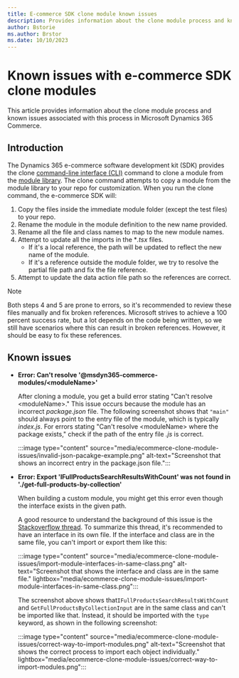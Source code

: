 ```yaml
---
title: E-commerce SDK clone module known issues 
description: Provides information about the clone module process and known issues associated with this process in Dynamics 365 Commerce.
author: Bstorie
ms.author: Brstor
ms.date: 10/10/2023
---
```

# Known issues with e-commerce SDK clone modules

This article provides information about the clone module process and known issues associated with this process in Microsoft Dynamics 365 Commerce.

## Introduction

The Dynamics 365 e-commerce software development kit (SDK) provides the clone [command-line interface (CLI)](/dynamics365/commerce/e-commerce-extensibility/cli-command-reference#clone) command to clone a module from the [module library](/dynamics365/commerce/starter-kit-overview). The clone command attempts to copy a module from the module library to your repo for customization. When you run the clone command, the e-commerce SDK will:

1. Copy the files inside the immediate module folder (except the test files) to your repo.
2. Rename the module in the module definition to the new name provided.
3. Rename all the file and class names to map to the new module names.
4. Attempt to update all the imports in the **.tsx* files.
    - If it's a local reference, the path will be updated to reflect the new name of the module.
    - If it's a reference outside the module folder, we try to resolve the partial file path and fix the file reference.
5. Attempt to update the data action file path so the references are correct.

> [!NOTE]
> Both steps 4 and 5 are prone to errors, so it's recommended to review these files manually and fix broken references. Microsoft strives to achieve a 100 percent success rate, but a lot depends on the code being written, so we still have scenarios where this can result in broken references. However, it should be easy to fix these references.

## Known issues

- **Error: Can't resolve '@msdyn365-commerce-modules/\<moduleName>'**

  After cloning a module, you get a build error stating "Can't resolve \<moduleName>." This issue occurs because the module has an incorrect *package.json* file. The following screenshot shows that `"main"` should always point to the entry file of the module, which is typically *index.js*. For errors stating "Can't resolve \<moduleName> where the package exists," check if the path of the entry file *.js* is correct.

  :::image type="content" source="media/ecommerce-clone-module-issues/invalid-json-pacakge-example.png" alt-text="Screenshot that shows an incorrect entry in the package.json file.":::

- **Error: Export 'IFullProductsSearchResultsWithCount' was not found in './get-full-products-by-collection'**
  
  When building a custom module, you might get this error even though the interface exists in the given path.

  A good resource to understand the background of this issue is the [Stackoverflow thread](https://stackoverflow.com/questions/40841641/cannot-import-exported-interface-export-not-found). To summarize this thread, it's recommended to have an interface in its own file. If the interface and class are in the same file, you can't import or export them like this:

  :::image type="content" source="media/ecommerce-clone-module-issues/import-module-interfaces-in-same-class.png" alt-text="Screenshot that shows the interface and class are in the same file." lightbox="media/ecommerce-clone-module-issues/import-module-interfaces-in-same-class.png":::
  
  The screenshot above shows that`IFullProductsSearchResultsWithCount` and `GetFullProductsByCollectionInput` are in the same class and can't be imported like that. Instead, it should be imported with the `type` keyword, as shown in the following screenshot:

  :::image type="content" source="media/ecommerce-clone-module-issues/correct-way-to-import-modules.png" alt-text="Screenshot that shows the correct process to import each object individually." lightbox="media/ecommerce-clone-module-issues/correct-way-to-import-modules.png":::

